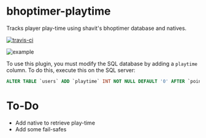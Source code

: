 # bhoptimer-playtime
Tracks player play-time using shavit's bhoptimer database and natives.

[![travis-ci](https://api.travis-ci.com/whocodes/bhoptimer-playtime.svg?branch=master)](https://travis-ci.com/whocodes/bhoptimer-playtime)

![example](https://i.imgur.com/XBksJvw.png)

To use this plugin, you must modify the SQL database by adding a `playtime` column. To do this, execute this on the SQL server:
```sql
ALTER TABLE `users` ADD `playtime` INT NOT NULL DEFAULT '0' AFTER `points`;
```

# To-Do
* Add native to retrieve play-time
* Add some fail-safes
